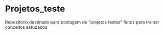 # Projetos_teste
Repositório destinado para postagem de "projetos testes" feitos para treinar conceitos estudados
